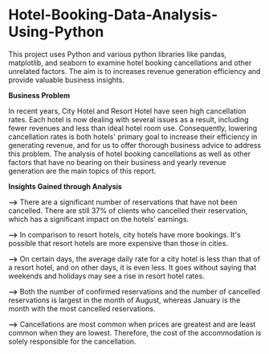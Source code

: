 # Hotel-Booking-Data-Analysis-Using-Python
This project uses Python and various python libraries like pandas, matplotlib, and seaborn to examine hotel booking cancellations and other unrelated factors. The aim is to increases revenue generation efficiency and provide valuable business insights.

**Business Problem**

In recent years, City Hotel and Resort Hotel have seen high cancellation rates. Each hotel is now dealing with several issues as a result, including fewer revenues and less than ideal hotel room use. Consequently, lowering cancellation rates is both hotels' primary goal to increase their efficiency in generating revenue, and for us to offer thorough business advice to address this problem. The analysis of hotel booking cancellations as well as other factors that have no bearing on their business and yearly revenue generation are the main topics of this report.

**Insights Gained through Analysis**

**-->** There are a significant number of reservations that have not been cancelled. There are still 37% of clients who cancelled their reservation, which has a significant impact on the hotels' 
    earnings.
  
**-->** In comparison to resort hotels, city hotels have more bookings. It's possible that resort hotels are more expensive than those in cities.
 
**-->**    On certain days, the average daily rate for a city hotel is less than that of a resort hotel, and on other days, it is even less. It goes without saying that weekends and holidays may see a 
rise in resort hotel rates.

**-->** Both the number of confirmed reservations and the number of cancelled reservations is largest in the month of August, whereas January is the month with the most cancelled reservations.

**-->** Cancellations are most common when prices are greatest and are least common when they are lowest. Therefore, the cost of the accommodation is solely responsible for the cancellation.
